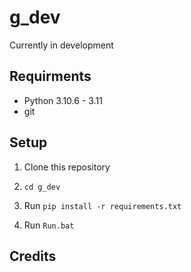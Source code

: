 # g_dev
Currently in development

## Requirments
- Python 3.10.6 - 3.11
- git

## Setup
1. Clone this repository

2. ```cd g_dev```

3. Run ```pip install -r requirements.txt```

4. Run ```Run.bat```


## Credits
